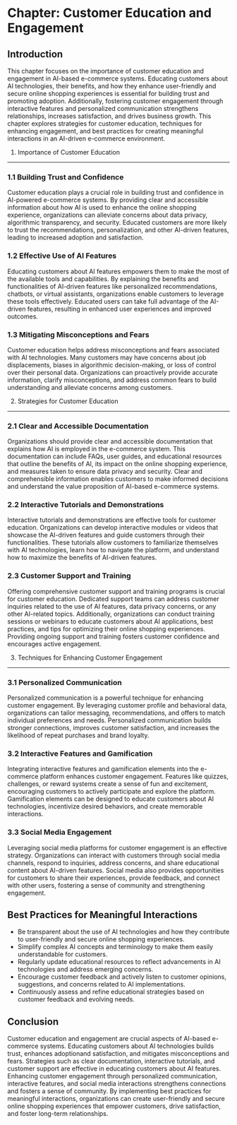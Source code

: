 Chapter: Customer Education and Engagement
==========================================

Introduction
------------

This chapter focuses on the importance of customer education and engagement in AI-based e-commerce systems. Educating customers about AI technologies, their benefits, and how they enhance user-friendly and secure online shopping experiences is essential for building trust and promoting adoption. Additionally, fostering customer engagement through interactive features and personalized communication strengthens relationships, increases satisfaction, and drives business growth. This chapter explores strategies for customer education, techniques for enhancing engagement, and best practices for creating meaningful interactions in an AI-driven e-commerce environment.

1. Importance of Customer Education
-----------------------------------

### 1.1 Building Trust and Confidence

Customer education plays a crucial role in building trust and confidence in AI-powered e-commerce systems. By providing clear and accessible information about how AI is used to enhance the online shopping experience, organizations can alleviate concerns about data privacy, algorithmic transparency, and security. Educated customers are more likely to trust the recommendations, personalization, and other AI-driven features, leading to increased adoption and satisfaction.

### 1.2 Effective Use of AI Features

Educating customers about AI features empowers them to make the most of the available tools and capabilities. By explaining the benefits and functionalities of AI-driven features like personalized recommendations, chatbots, or virtual assistants, organizations enable customers to leverage these tools effectively. Educated users can take full advantage of the AI-driven features, resulting in enhanced user experiences and improved outcomes.

### 1.3 Mitigating Misconceptions and Fears

Customer education helps address misconceptions and fears associated with AI technologies. Many customers may have concerns about job displacements, biases in algorithmic decision-making, or loss of control over their personal data. Organizations can proactively provide accurate information, clarify misconceptions, and address common fears to build understanding and alleviate concerns among customers.

2. Strategies for Customer Education
------------------------------------

### 2.1 Clear and Accessible Documentation

Organizations should provide clear and accessible documentation that explains how AI is employed in the e-commerce system. This documentation can include FAQs, user guides, and educational resources that outline the benefits of AI, its impact on the online shopping experience, and measures taken to ensure data privacy and security. Clear and comprehensible information enables customers to make informed decisions and understand the value proposition of AI-based e-commerce systems.

### 2.2 Interactive Tutorials and Demonstrations

Interactive tutorials and demonstrations are effective tools for customer education. Organizations can develop interactive modules or videos that showcase the AI-driven features and guide customers through their functionalities. These tutorials allow customers to familiarize themselves with AI technologies, learn how to navigate the platform, and understand how to maximize the benefits of AI-driven features.

### 2.3 Customer Support and Training

Offering comprehensive customer support and training programs is crucial for customer education. Dedicated support teams can address customer inquiries related to the use of AI features, data privacy concerns, or any other AI-related topics. Additionally, organizations can conduct training sessions or webinars to educate customers about AI applications, best practices, and tips for optimizing their online shopping experiences. Providing ongoing support and training fosters customer confidence and encourages active engagement.

3. Techniques for Enhancing Customer Engagement
-----------------------------------------------

### 3.1 Personalized Communication

Personalized communication is a powerful technique for enhancing customer engagement. By leveraging customer profile and behavioral data, organizations can tailor messaging, recommendations, and offers to match individual preferences and needs. Personalized communication builds stronger connections, improves customer satisfaction, and increases the likelihood of repeat purchases and brand loyalty.

### 3.2 Interactive Features and Gamification

Integrating interactive features and gamification elements into the e-commerce platform enhances customer engagement. Features like quizzes, challenges, or reward systems create a sense of fun and excitement, encouraging customers to actively participate and explore the platform. Gamification elements can be designed to educate customers about AI technologies, incentivize desired behaviors, and create memorable interactions.

### 3.3 Social Media Engagement

Leveraging social media platforms for customer engagement is an effective strategy. Organizations can interact with customers through social media channels, respond to inquiries, address concerns, and share educational content about AI-driven features. Social media also provides opportunities for customers to share their experiences, provide feedback, and connect with other users, fostering a sense of community and strengthening engagement.

Best Practices for Meaningful Interactions
------------------------------------------

* Be transparent about the use of AI technologies and how they contribute to user-friendly and secure online shopping experiences.
* Simplify complex AI concepts and terminology to make them easily understandable for customers.
* Regularly update educational resources to reflect advancements in AI technologies and address emerging concerns.
* Encourage customer feedback and actively listen to customer opinions, suggestions, and concerns related to AI implementations.
* Continuously assess and refine educational strategies based on customer feedback and evolving needs.

Conclusion
----------

Customer education and engagement are crucial aspects of AI-based e-commerce systems. Educating customers about AI technologies builds trust, enhances adoptionand satisfaction, and mitigates misconceptions and fears. Strategies such as clear documentation, interactive tutorials, and customer support are effective in educating customers about AI features. Enhancing customer engagement through personalized communication, interactive features, and social media interactions strengthens connections and fosters a sense of community. By implementing best practices for meaningful interactions, organizations can create user-friendly and secure online shopping experiences that empower customers, drive satisfaction, and foster long-term relationships.
